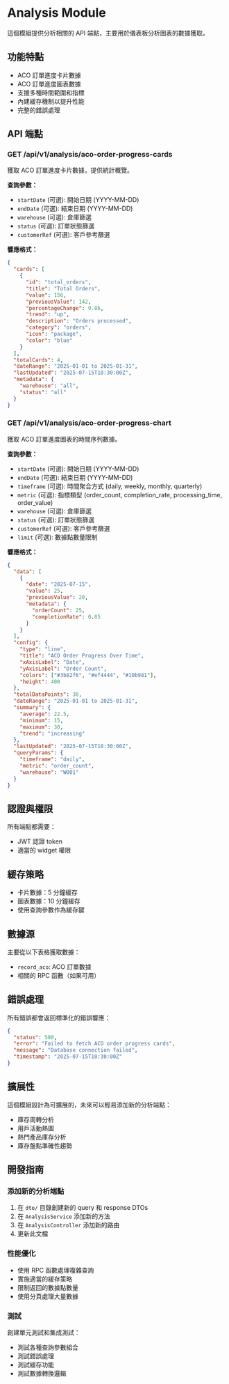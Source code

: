# Analysis Module

這個模組提供分析相關的 API 端點，主要用於儀表板分析圖表的數據獲取。

## 功能特點

- ACO 訂單進度卡片數據
- ACO 訂單進度圖表數據  
- 支援多種時間範圍和指標
- 內建緩存機制以提升性能
- 完整的錯誤處理

## API 端點

### GET /api/v1/analysis/aco-order-progress-cards

獲取 ACO 訂單進度卡片數據，提供統計概覽。

**查詢參數：**
- `startDate` (可選): 開始日期 (YYYY-MM-DD)
- `endDate` (可選): 結束日期 (YYYY-MM-DD)  
- `warehouse` (可選): 倉庫篩選
- `status` (可選): 訂單狀態篩選
- `customerRef` (可選): 客戶參考篩選

**響應格式：**
```json
{
  "cards": [
    {
      "id": "total_orders",
      "title": "Total Orders",
      "value": 156,
      "previousValue": 142,
      "percentageChange": 9.86,
      "trend": "up",
      "description": "Orders processed",
      "category": "orders",
      "icon": "package",
      "color": "blue"
    }
  ],
  "totalCards": 4,
  "dateRange": "2025-01-01 to 2025-01-31",
  "lastUpdated": "2025-07-15T10:30:00Z",
  "metadata": {
    "warehouse": "all",
    "status": "all"
  }
}
```

### GET /api/v1/analysis/aco-order-progress-chart

獲取 ACO 訂單進度圖表的時間序列數據。

**查詢參數：**
- `startDate` (可選): 開始日期 (YYYY-MM-DD)
- `endDate` (可選): 結束日期 (YYYY-MM-DD)
- `timeframe` (可選): 時間聚合方式 (daily, weekly, monthly, quarterly)
- `metric` (可選): 指標類型 (order_count, completion_rate, processing_time, order_value)
- `warehouse` (可選): 倉庫篩選
- `status` (可選): 訂單狀態篩選
- `customerRef` (可選): 客戶參考篩選
- `limit` (可選): 數據點數量限制

**響應格式：**
```json
{
  "data": [
    {
      "date": "2025-07-15",
      "value": 25,
      "previousValue": 20,
      "metadata": {
        "orderCount": 25,
        "completionRate": 0.85
      }
    }
  ],
  "config": {
    "type": "line",
    "title": "ACO Order Progress Over Time",
    "xAxisLabel": "Date",
    "yAxisLabel": "Order Count",
    "colors": ["#3b82f6", "#ef4444", "#10b981"],
    "height": 400
  },
  "totalDataPoints": 30,
  "dateRange": "2025-01-01 to 2025-01-31",
  "summary": {
    "average": 22.5,
    "minimum": 15,
    "maximum": 30,
    "trend": "increasing"
  },
  "lastUpdated": "2025-07-15T10:30:00Z",
  "queryParams": {
    "timeframe": "daily",
    "metric": "order_count",
    "warehouse": "W001"
  }
}
```

## 認證與權限

所有端點都需要：
- JWT 認證 token
- 適當的 widget 權限

## 緩存策略

- 卡片數據：5 分鐘緩存
- 圖表數據：10 分鐘緩存
- 使用查詢參數作為緩存鍵

## 數據源

主要從以下表格獲取數據：
- `record_aco`: ACO 訂單數據
- 相關的 RPC 函數（如果可用）

## 錯誤處理

所有錯誤都會返回標準化的錯誤響應：
```json
{
  "status": 500,
  "error": "Failed to fetch ACO order progress cards",
  "message": "Database connection failed",
  "timestamp": "2025-07-15T10:30:00Z"
}
```

## 擴展性

這個模組設計為可擴展的，未來可以輕易添加新的分析端點：
- 庫存周轉分析
- 用戶活動熱圖
- 熱門產品庫存分析
- 庫存盤點準確性趨勢

## 開發指南

### 添加新的分析端點

1. 在 `dto/` 目錄創建新的 query 和 response DTOs
2. 在 `AnalysisService` 添加新的方法
3. 在 `AnalysisController` 添加新的路由
4. 更新此文檔

### 性能優化

- 使用 RPC 函數處理複雜查詢
- 實施適當的緩存策略
- 限制返回的數據點數量
- 使用分頁處理大量數據

### 測試

創建單元測試和集成測試：
- 測試各種查詢參數組合
- 測試錯誤處理
- 測試緩存功能
- 測試數據轉換邏輯
